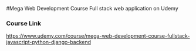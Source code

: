 #Mega Web Development Course Full stack web application on Udemy

### Course Link
https://www.udemy.com/course/mega-web-development-course-fullstack-javascript-python-django-backend